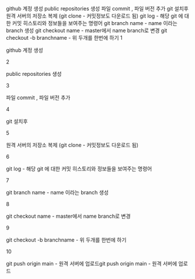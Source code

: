 github 계정 생성
public repositories 생성
파일 commit , 파일 버전 추가
git 설치후
원격 서버의 저장소 복제 (git clone - 커밋정보도 다운로드 됨)
git log - 해당 git 에 대한 커밋 히스토리와 정보들을 보여주는 명령어
git branch name - name 이라는 branch 생성
git checkout name - master에서 name branch로 변경
git checkout -b branchname - 위 두개를 한번에 하기
1

github 계정 생성

2

public repositories 생성

3

파일 commit , 파일 버전 추가

4

git 설치후

5

원격 서버의 저장소 복제 (git clone - 커밋정보도 다운로드 됨)

6

git log - 해당 git 에 대한 커밋 히스토리와 정보들을 보여주는 명령어

7

git branch name - name 이라는 branch 생성

8

git checkout name - master에서 name branch로 변경

9

git checkout -b branchname - 위 두개를 한번에 하기

10

git push origin main - 원격 서버에 업로드git push origin main - 원격 서버에 업로드

